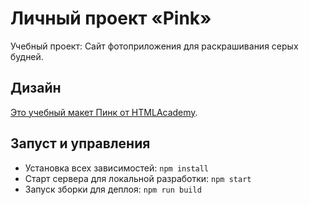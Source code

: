 # Личный проект «Pink»

Учебный проект: Сайт фотоприложения для раскрашивания серых будней.

## Дизайн 

[Это учебный макет Пинк  от HTMLAcademy](https://up.htmlacademy.ru/adaptive/16/project/pink).

## Запуст и управления 

- Установка всех зависимостей: `npm install`
- Старт сервера для локальной разработки: `npm start`
- Запуск зборки для деплоя: `npm run build`
